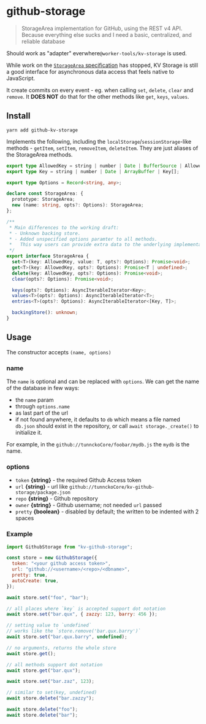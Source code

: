 # github-storage

> StorageArea implementation for GitHub, using the REST v4 API. Because everything else sucks and I need a basic, centralized, and reliable database

Should work as "adapter" everwhere`@worker-tools/kv-storage` is used.

While work on the [`StorageArea` specification](https://wicg.github.io/kv-storage/) has stopped, KV Storage is still a good interface for asynchronous data access that feels native to JavaScript.

It create commits on every event - eg. when calling `set`, `delete`, `clear` and `remove`.
It **DOES NOT** do that for the other methods like `get`, `keys`, `values`.

## Install

```
yarn add github-kv-storage
```

Implements the following, including the `localStorage`/`sessionStorage`-like methods - `getItem`, `setItem`, `removeItem`, `deleteItem`. They are just aliases of the StorageArea methods.

```ts
export type AllowedKey = string | number | Date | BufferSource | AllowedKey[];
export type Key = string | number | Date | ArrayBuffer | Key[];

export type Options = Record<string, any>;

declare const StorageArea: {
  prototype: StorageArea;
  new (name: string, opts?: Options): StorageArea;
};

/**
 * Main differences to the working draft:
 * - Unknown backing store.
 * - Added unspecified options paramter to all methods.
 *   This way users can provide extra data to the underlying implementation without type casting.
 */
export interface StorageArea {
  set<T>(key: AllowedKey, value: T, opts?: Options): Promise<void>;
  get<T>(key: AllowedKey, opts?: Options): Promise<T | undefined>;
  delete(key: AllowedKey, opts?: Options): Promise<void>;
  clear(opts?: Options): Promise<void>;

  keys(opts?: Options): AsyncIterableIterator<Key>;
  values<T>(opts?: Options): AsyncIterableIterator<T>;
  entries<T>(opts?: Options): AsyncIterableIterator<[Key, T]>;

  backingStore(): unknown;
}
```

## Usage

The constructor accepts `(name, options)`

### name

The `name` is optional and can be replaced with `options`. We can get the name of the
database in few ways:

- the `name` param
- through `options.name`
- as last part of the url
- if not found anywhere, it defaults to `db` which means a file named `db.json` should exist
  in the repository, or call `await storage._create()` to initialize it.

For example, in the `github://tunnckoCore/foobar/mydb.js` the `mydb` is the name.

### options

- `token` **{string}** - the required Github Access token
- `url` **{string}** - url like `github://tunnckoCore/kv-github-storage/package.json`
- `repo` **{string}** - Github repository
- `owner` **{string}** - Github username; not needed `url` passed
- `pretty` **{boolean}** - disabled by default; the written to be indented with 2 spaces

### Example

```js
import GithubStorage from "kv-github-storage";

const store = new GithubStorage({
  token: "<your github access token>",
  url: "github://<username>/<repo>/<dbname>",
  pretty: true,
  autoCreate: true,
});

await store.set("foo", "bar");

// all places where `key` is accepted support dot notation
await store.set("bar.qux", { zazzy: 123, barry: 456 });

// setting value to `undefined`
// works like the `store.remove('bar.qux.barry')`
await store.set("bar.qux.barry", undefined);

// no arguments, returns the whole store
await store.get();

// all methods support dot notation
await store.get("bar.qux");

await store.set("bar.zaz", 123);

// similar to set(key, undefined)
await store.delete("bar.zazzy");

await store.delete("foo");
await store.delete("bar");
```
